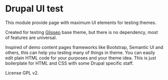 # Drupal UI test

This module provide page with maximum UI elements for testing themes.

Created for testing [Glisseo](https://github.com/Niklan/Glisseo) base theme, but there is no dependency, most of features
are universal.

Inspired of demo content pages frameworks like Bootstrap, Semantic UI and others, this can help you testing many of
things in theme. You can easily edit plain HTML code for your purposes and your theme idea. This is just boilerplate
for HTML and CSS with some Drupal specific staff.

License GPL v2.